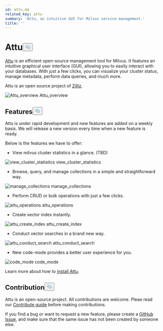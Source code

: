 ```yaml
---
id: attu.md
related_key: attu
summary: 'Attu, an intuitive GUI for Milvus service management.'
title: ''
---
```

<h1 id="Attu" class="common-anchor-header">Attu<button data-href="#Attu" class="anchor-icon" translate="no">
      <svg translate="no"
        aria-hidden="true"
        focusable="false"
        height="20"
        version="1.1"
        viewBox="0 0 16 16"
        width="16"
      >
        <path
          fill="#0092E4"
          fill-rule="evenodd"
          d="M4 9h1v1H4c-1.5 0-3-1.69-3-3.5S2.55 3 4 3h4c1.45 0 3 1.69 3 3.5 0 1.41-.91 2.72-2 3.25V8.59c.58-.45 1-1.27 1-2.09C10 5.22 8.98 4 8 4H4c-.98 0-2 1.22-2 2.5S3 9 4 9zm9-3h-1v1h1c1 0 2 1.22 2 2.5S13.98 12 13 12H9c-.98 0-2-1.22-2-2.5 0-.83.42-1.64 1-2.09V6.25c-1.09.53-2 1.84-2 3.25C6 11.31 7.55 13 9 13h4c1.45 0 3-1.69 3-3.5S14.5 6 13 6z"
        ></path>
      </svg>
    </button></h1><p><a href="https://github.com/zilliztech/attu">Attu</a> is an efficient open-source management tool for Milvus. It features an intuitive graphical user interface (GUI), allowing you to easily interact with your databases. With just a few clicks, you can visualize your cluster status, manage metadata, perform data queries, and much more.</p>
<p>Attu is an open source project of <a href="https://zilliz.com/">Zilliz</a>.</p>
<p>
  <span class="img-wrapper">
    <img translate="no" src="/docs/v2.0.x/assets/attu/insight_overview.png" alt="Attu_overview" class="doc-image" id="attu_overview" />
    <span>Attu_overview</span>
  </span>
</p>
<h2 id="Features" class="common-anchor-header">Features<button data-href="#Features" class="anchor-icon" translate="no">
      <svg translate="no"
        aria-hidden="true"
        focusable="false"
        height="20"
        version="1.1"
        viewBox="0 0 16 16"
        width="16"
      >
        <path
          fill="#0092E4"
          fill-rule="evenodd"
          d="M4 9h1v1H4c-1.5 0-3-1.69-3-3.5S2.55 3 4 3h4c1.45 0 3 1.69 3 3.5 0 1.41-.91 2.72-2 3.25V8.59c.58-.45 1-1.27 1-2.09C10 5.22 8.98 4 8 4H4c-.98 0-2 1.22-2 2.5S3 9 4 9zm9-3h-1v1h1c1 0 2 1.22 2 2.5S13.98 12 13 12H9c-.98 0-2-1.22-2-2.5 0-.83.42-1.64 1-2.09V6.25c-1.09.53-2 1.84-2 3.25C6 11.31 7.55 13 9 13h4c1.45 0 3-1.69 3-3.5S14.5 6 13 6z"
        ></path>
      </svg>
    </button></h2><p>Attu is under rapid development and new features are added on a weekly basis. We will release a new version every time when a new feature is ready.</p>
<p>Below is the features we have to offer:</p>
<ul>
<li>View milvus cluster statistics in a glance. (TBD)</li>
</ul>
<p>
  <span class="img-wrapper">
    <img translate="no" src="/docs/v2.0.x/assets/attu/view_cluster_statistics.png" alt="view_cluster_statistics" class="doc-image" id="view_cluster_statistics" />
    <span>view_cluster_statistics</span>
  </span>
</p>
<ul>
<li>Browse, query, and manage collections in a simple and straightforward way.</li>
</ul>
<p>
  <span class="img-wrapper">
    <img translate="no" src="/docs/v2.0.x/assets/attu/manage_collections.png" alt="manage_collections" class="doc-image" id="manage_collections" />
    <span>manage_collections</span>
  </span>
</p>
<ul>
<li>Perform CRUD or bulk operations with just a few clicks.</li>
</ul>
<p>
  <span class="img-wrapper">
    <img translate="no" src="/docs/v2.0.x/assets/attu/insight_operations.png" alt="attu_operations" class="doc-image" id="attu_operations" />
    <span>attu_operations</span>
  </span>
</p>
<ul>
<li>Create vector index instantly.</li>
</ul>
<p>
  <span class="img-wrapper">
    <img translate="no" src="/docs/v2.0.x/assets/attu/insight_create_index.png" alt="attu_create_index" class="doc-image" id="attu_create_index" />
    <span>attu_create_index</span>
  </span>
</p>
<ul>
<li>Conduct vector searches in a brand new way.</li>
</ul>
<p>
  <span class="img-wrapper">
    <img translate="no" src="/docs/v2.0.x/assets/attu/insight_conduct_search.png" alt="attu_conduct_search" class="doc-image" id="attu_conduct_search" />
    <span>attu_conduct_search</span>
  </span>
</p>
<ul>
<li>New code-mode provides a better user experience for you.</li>
</ul>
<p>
  <span class="img-wrapper">
    <img translate="no" src="/docs/v2.0.x/assets/attu/code_mode.png" alt="code_mode" class="doc-image" id="code_mode" />
    <span>code_mode</span>
  </span>
</p>
<p>Learn more about how to <a href="/docs/zh/attu_install-docker.md">install Attu</a>.</p>
<h2 id="Contribution" class="common-anchor-header">Contribution<button data-href="#Contribution" class="anchor-icon" translate="no">
      <svg translate="no"
        aria-hidden="true"
        focusable="false"
        height="20"
        version="1.1"
        viewBox="0 0 16 16"
        width="16"
      >
        <path
          fill="#0092E4"
          fill-rule="evenodd"
          d="M4 9h1v1H4c-1.5 0-3-1.69-3-3.5S2.55 3 4 3h4c1.45 0 3 1.69 3 3.5 0 1.41-.91 2.72-2 3.25V8.59c.58-.45 1-1.27 1-2.09C10 5.22 8.98 4 8 4H4c-.98 0-2 1.22-2 2.5S3 9 4 9zm9-3h-1v1h1c1 0 2 1.22 2 2.5S13.98 12 13 12H9c-.98 0-2-1.22-2-2.5 0-.83.42-1.64 1-2.09V6.25c-1.09.53-2 1.84-2 3.25C6 11.31 7.55 13 9 13h4c1.45 0 3-1.69 3-3.5S14.5 6 13 6z"
        ></path>
      </svg>
    </button></h2><p>Attu is an open-source project. All contributions are welcome. Pleae read our <a href="https://github.com/zilliztech/attu">Contribute guide</a> before making contributions.</p>
<p>If you find a bug or want to request a new feature, please create a <a href="https://github.com/zilliztech/attu">GitHub Issue</a>, and make sure that the same issue has not been created by someone else.</p>
